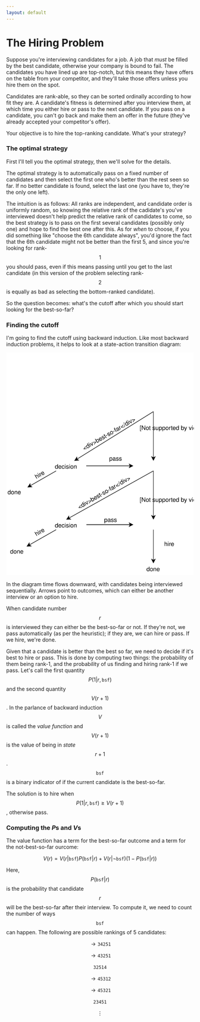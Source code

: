 ```yaml
---
layout: default
---
```


# The Hiring Problem

Suppose you're interviewing candidates for a job.  A job that _must_ be filled by the best candidate, otherwise your company is bound to fail.  The candidates you have lined up are top-notch, but this means they have offers on the table from your competitor, and they'll take those offers unless you hire them on the spot.

Candidates are rank-able, so they can be sorted ordinally according to how fit they are.  A candidate's fitness is determined after you interview them, at which time you either hire or pass to the next candidate.  If you pass on a candidate, you can't go back and make them an offer in the future (they've already accepted your competitor's offer).

Your objective is to hire the top-ranking candidate.  What's your strategy?

### The optimal strategy

First I'll tell you the optimal strategy, then we'll solve for the details.

The optimal strategy is to automatically pass on a fixed number of candidates and then select the first one who's better than the rest seen so far.  If no better candidate is found, select the last one (you have to, they're the only one left).

The intuition is as follows: All ranks are independent, and candidate order is uniformly random, so knowing the relative rank of the cadidate's you've interviewed doesn't help predict the relative rank of candidates to come, so the best strategy is to pass on the first several candidates (possibly only one) and hope to find the best one after this.  As for _when_ to choose, if you did something like "choose the 6th candidate always", you'd ignore the fact that the 6th candidate might not be better than the first 5, and since you're looking for rank-$$1$$ you should pass, even if this means passing until you get to the last candidate (in this version of the problem selecting rank-$$2$$ is equally as bad as selecting the bottom-ranked candidate).

So the question becomes: what's the cutoff after which you should start looking for the best-so-far?

### Finding the cutoff

I'm going to find the cutoff using backward induction.  Like most backward induction problems, it helps to look at a state-action transition diagram:

<center><img src="hiring-problem/state-action-diagram.svg" type="image/svg+xml"></center>

In the diagram time flows downward, with candidates being interviewed sequentially. Arrows point to outcomes, which can either be another interview or an option to hire.

When candidate number $$r$$ is interviewed they can either be the best-so-far or not.  If they're not, we pass automatically (as per the heuristic); if they are, we can hire or pass.  If we hire, we're done.

Given that a candidate is better than the best so far, we need to decide if it's best to hire or pass.  This is done by computing two things: the probability of them being rank-1, and the probability of us finding and hiring rank-1 if we pass.  Let's call the first quantity $$P(1 \vert r,\texttt{bsf})$$ and the second quantity $$V(r+1)$$.  In the parlance of backward induction $$V$$ is called the _value function_ and $$V(r+1)$$ is the value of being in _state_ $$r+1$$.  $$\texttt{bsf}$$ is a binary indicator of if the current candidate is the best-so-far.

The solution is to hire when $$P(1 \vert r,\texttt{bsf}) \ge V(r+1)$$, otherwise pass.

### Computing the $P$s and $V$s

The value function has a term for the best-so-far outcome and a term for the not-best-so-far ourcome:

$$V(r) = V(r \vert \texttt{bsf})P(\texttt{bsf} \vert r) + V(r \vert \neg\texttt{bsf})(1-P(\texttt{bsf} \vert r))$$

Here, $$P(\texttt{bsf} \vert r)$$ is the probability that candidate $$r$$ will be the best-so-far after their interview.  To compute it, we need to count the number of ways $$\texttt{bsf}$$ can happen.  The following are possible rankings of 5 candidates:

$$\rightarrow \texttt{34251}$$

$$\rightarrow \texttt{43251}$$

$$\texttt{32514}$$

$$\rightarrow \texttt{45312}$$

$$\rightarrow \texttt{45321}$$

$$\texttt{23451}$$

$$\vdots$$





